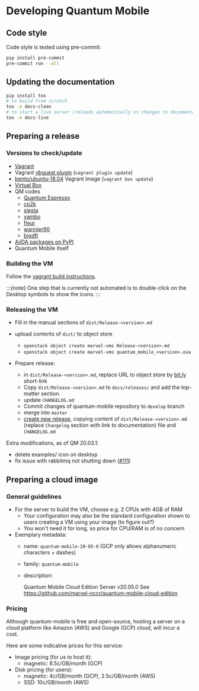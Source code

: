 # Developing Quantum Mobile

## Code style

Code style is tested using pre-commit:

```bash
pip install pre-commit
pre-commit run --all
```

## Updating the documentation

```bash
pip install tox
# to build from scratch
tox -e docs-clean
# to start a live server (reloads automatically on changes to documentation)
tox -e docs-live
```

## Preparing a release

### Versions to check/update

* [Vagrant](https://www.vagrantup.com/downloads.html)
* Vagrant [vbguest plugin](https://github.com/dotless-de/vagrant-vbguest) (`vagrant plugin update`)
* [bento/ubuntu-18.04](https://app.vagrantup.com/bento/boxes/ubuntu-18.04) Vagrant image (`vagrant box update`)
* [Virtual Box](https://www.virtualbox.org/wiki/Downloads)
* QM codes
  * [Quantum Espresso](https://gitlab.com/QEF/q-e/tags)
  * [cp2k](https://github.com/cp2k/cp2k/releases)
  * [siesta](https://gitlab.com/siesta-project/siesta/-/releases)
  * [yambo](https://github.com/yambo-code/yambo/wiki/Releases-(tar.gz-format))
  * [fleur](https://www.flapw.de/master/downloads/)
  * [wannier90](https://github.com/wannier-developers/wannier90/releases)
  * [bigdft](https://gitlab.com/l_sim/bigdft-suite/-/releases)
* [AiiDA packages on PyPI](https://pypi.org/search/?q=aiida&o=-created)
* Quantum Mobile itself

### Building the VM

Follow the [vagrant build instructions](../developers/build-vagrant.md).

:::{note}
One step that is currently not automated is to double-click on the Desktop symbols to show the icons.
:::

### Releasing the VM

* Fill in the manual sections of `dist/Release-<version>.md`
* upload contents of `dist/` to object store
  * `openstack object create marvel-vms Release-<version>.md`
  * `openstack object create marvel-vms quantum_mobile_<version>.ova`

* Prepare release:
  * in `dist/Release-<version>.md`, replace URL to object store by [bit.ly](https://bitly.com/) short-link
  * Copy `dist/Release-<version>.md` to `docs/releases/` and add the top-matter section.
  * update `CHANGELOG.md`
  * Commit changes of quantum-mobile repository to `develop` branch
  * merge into `master`
  * [create new release](https://github.com/marvel-nccr/quantum-mobile/releases/new), copying content of `dist/Release-<version>.md` (replace `Changelog` section with link to documentation) file and `CHANGELOG.md`

Extra modifications, as of QM 20.03.1:

* delete examples/ icon on desktop
* fix issue with rabbitmq not shutting down ([#111](https://github.com/marvel-nccr/quantum-mobile/issues/111))

## Preparing a cloud image

### General guidelines

* For the server to build the VM, choose e.g. 2 CPUs with 4GB of RAM
  * Your configuration may also be the standard configuration shown to users creating a VM using your image (to figure out?)
  * You won't need it for long, so price for CPU/RAM is of no concern
* Exemplary metadata:
  * name: `quantum-mobile-20-05-0`  (GCP only allows alphanumeric characters + dashes)
  * family: `quantum-mobile`
  * description:

      Quantum Mobile Cloud Edition Server v20.05.0
      See https://github.com/marvel-nccr/quantum-mobile-cloud-edition

### Pricing

Although quantum-mobile is free and open-source, hosting a server on a cloud platform like Amazon (AWS) and Google (GCP) cloud, will incur a cost.

Here are some indicative prices for this service:

* Image pricing (for us to host it):
  * magnetic: 8.5c/GB/month (GCP)
* Disk pricing (for users):
  * magnetic: 4c/GB/month (GCP), 2.5c/GB/month (AWS)
  * SSD: 10c/GB/month (AWS)
